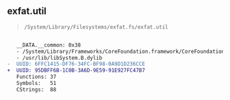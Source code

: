 ## exfat.util

> `/System/Library/Filesystems/exfat.fs/exfat.util`

```diff

   __DATA.__common: 0x38
   - /System/Library/Frameworks/CoreFoundation.framework/CoreFoundation
   - /usr/lib/libSystem.B.dylib
-  UUID: 6FFC1415-DF76-34FC-BF98-0A9D1D236CCE
+  UUID: 95DBFF6B-1C0B-3A6D-9E59-91E927FC47B7
   Functions: 37
   Symbols:   51
   CStrings:  88

```
